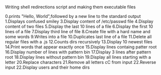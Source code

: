 Writing shell redirections script and making them executable files

0.prints "Hello, World",followed by a new line to the standard output
1.Displays confused smiley
3.Display content of /etc/passwd file
4.Display content of two files
5.Display the last 10 lines of a file
6.Display the first 10 lines of a file
7.Display third line of file
8.Create file with a hard name and some words
9.Writes into a file
10.Duplicates last line of a file
11.Delete all regular files with a .js
12.Counts dirs recursively
13.Display 10 newest files
14.Print words that appear exactly once
15.Display lines containg patter root
16.Display number of lines with pattern bin
17.Display 3 lines after pattern root
18.Display lines without pattern bin
19.Display all lines starting with a letter
20.Replace characters
21.Remove all letters cC from input
22.Reverse input
22.Display users and their home dirs
